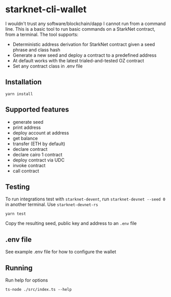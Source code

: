 # starknet-cli-wallet

I wouldn't trust any software/blockchain/dapp I cannot run from a command line.
This is a basic tool to run basic commands on a StarkNet contract, from a terminal.
The tool supports:

- Deterministic address derivation for StarkNet contract given a seed phrase and class hash
- Generate a new seed and deploy a contract to a predefined address
- At default works with the latest trialed-and-tested OZ contract
- Set any contract class in .env file

## Installation

```
yarn install
```

## Supported features

- generate seed
- print address
- deploy account at address
- get balance
- transfer (ETH by default)
- declare contract
- declare cairo 1 contract
- deploy contract via UDC
- invoke contract
- call contract

## Testing

To run integrations test with `starknet-devent`, run `starknet-devnet --seed 0` in another terminal.
Use `starknet-devnet-rs`

```
yarn test
```

Copy the resulting seed, public key and address to an `.env` file

## .env file

See example .env file for how to configure the wallet

## Running

Run help for options

```
ts-node ./src/index.ts --help
```
